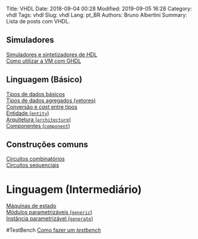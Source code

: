 Title: VHDL
Date: 2018-09-04 00:28
Modified: 2019-09-05 16:28
Category: vhdl
Tags: vhdl
Slug: vhdl
Lang: pt_BR
Authors: Bruno Albertini
Summary: Lista de posts com VHDL.


## Simuladores
[Simuladores e sintetizadores de HDL]({filename}../vhdl/o_simulators_pt.md)  
[Como utilizar a VM com GHDL]({filename}../vhdl/o_vmghdl_pt.md)  

## Linguagem (Básico)
[Tipos de dados básicos]({filename}../vhdl/l_datatypes_pt.md)  
[Tipos de dados agregados (vetores)]({filename}../vhdl/l_array_aggregates_pt.md)  
[Conversão e _cast_ entre tipos]({filename}../vhdl/l_conversion_pt.md)  
[Entidade (`entity`)]({filename}../vhdl/l_entity_pt.md)  
[Arquitetura (`architecture`)]({filename}../vhdl/l_architecture_pt.md)  
[Componentes (`component`)]({filename}../vhdl/l_component_pt.md)  

## Construções comuns
[Circuitos combinatórios]({filename}../vhdl/g_combinatory_pt.md)  
[Circuitos sequenciais]({filename}../vhdl/g_sequential_pt.md)  


# Linguagem (Intermediário)
[Máquinas de estado]({filename}../vhdl/g_fsm_pt.md)  
[Módulos parametrizáveis (`generic`)]({filename}../vhdl/l_generic_pt.md)  
[Instância parametrizável (`generate`)]({filename}../vhdl/l_generate_pt.md)  

#TestBench
[Como fazer um _testbench_]({filename}../vhdl/g_testbench_pt.md)  

